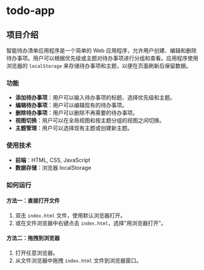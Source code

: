 # todo-app

## 项目介绍

智能待办清单应用程序是一个简单的 Web 应用程序，允许用户创建、编辑和删除待办事项。用户可以根据优先级或主题对待办事项进行分组和查看。应用程序使用浏览器的 `localStorage` 来存储待办事项和主题，以便在页面刷新后保留数据。

### 功能

- **添加待办事项**：用户可以输入待办事项的标题、选择优先级和主题。
- **编辑待办事项**：用户可以编辑现有的待办事项。
- **删除待办事项**：用户可以删除不再需要的待办事项。
- **视图切换**：用户可以在全局视图和按主题分组的视图之间切换。
- **主题管理**：用户可以选择现有主题或创建新主题。

### 使用技术

- **前端**：HTML, CSS, JavaScript
- **数据存储**：浏览器 localStorage

### 如何运行

#### 方法一：直接打开文件
1. 双击 `index.html` 文件，使用默认浏览器打开。
2. 或在文件浏览器中右键点击 `index.html`，选择"用浏览器打开"。

#### 方法二：拖拽到浏览器
1. 打开任意浏览器。
2. 从文件浏览器中拖拽 `index.html` 文件到浏览器窗口。